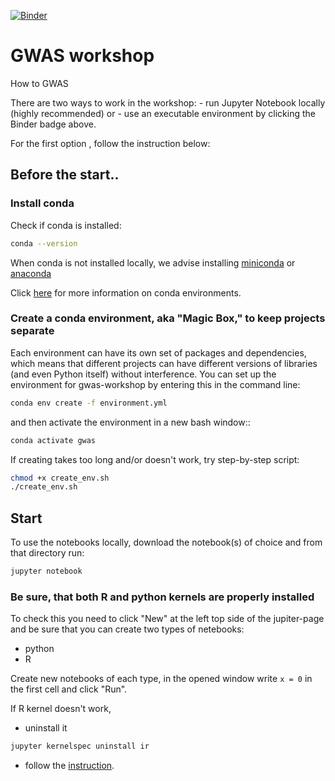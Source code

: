 [![Binder](https://mybinder.org/badge_logo.svg)](https://mybinder.org/v2/gh/picla/GWAS_workshop_CK/master)

# GWAS workshop
How to GWAS

There are two ways to work in the workshop: 
	-  run Jupyter Notebook locally (highly recommended) or 
	-  use an executable environment by clicking the Binder badge above.

For the first option , follow the instruction below:

## Before the start..

### Install conda

Check if conda is installed:

```bash
conda --version
```

When conda is not installed locally, we advise installing [miniconda](https://docs.conda.io/projects/miniconda/en/latest/) or [anaconda](https://www.anaconda.com/distribution/) 

Click [here](https://docs.conda.io/projects/conda/en/latest/user-guide/tasks/manage-environments.html#sharing-an-environment) for more information on conda environments.


### Create a conda environment, aka "Magic Box," to keep projects separate

Each environment can have its own set of packages and dependencies, which means that different projects can have different versions of libraries (and even Python itself) without interference.
You can set up the environment for gwas-workshop by entering this in the command line:
```bash
conda env create -f environment.yml
```

and then activate the environment in a new bash window::
```bash
conda activate gwas
```

If creating takes too long and/or doesn't work, try step-by-step script:
```bash
chmod +x create_env.sh
./create_env.sh
```


## Start

To use the notebooks locally, download the notebook(s) of choice and from that directory run:

```bash
jupyter notebook
```

### Be sure, that both R and python kernels are properly installed

To check this you need to click "New" at the left top side of the jupiter-page and be sure that you can create two types of netebooks: 
  - python
  - R

Create new notebooks of each type, in the opened window write `x = 0` in the first cell and click "Run".

If R kernel doesn't work, 
- uninstall it
```bash
jupyter kernelspec uninstall ir
```
- follow the [instruction](https://github.com/IRkernel/IRkernel).



